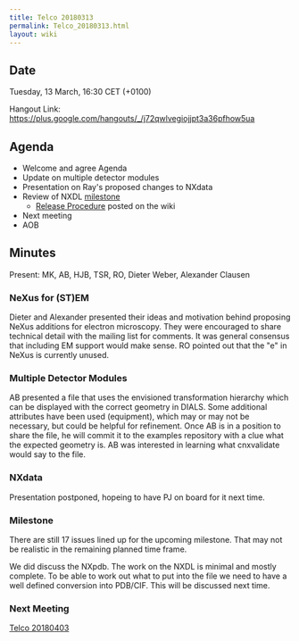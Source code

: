```yaml
---
title: Telco 20180313
permalink: Telco_20180313.html
layout: wiki
---
```


Date
----

Tuesday, 13 March, 16:30 CET (+0100)

<!-- end of autogeneration -->

Hangout Link:
<https://plus.google.com/hangouts/_/j72qwlvegiojjpt3a36pfhow5ua>


Agenda
------

-   Welcome and agree Agenda
-   Update on multiple detector modules
-   Presentation on Ray's proposed changes to NXdata
-   Review of NXDL [milestone](https://github.com/nexusformat/definitions/milestones)
    - [Release Procedure](https://github.com/nexusformat/definitions/wiki/Release-Procedure) posted on the wiki
-   Next meeting
-   AOB

Minutes
-------

Present: MK, AB, HJB, TSR, RO, Dieter Weber, Alexander Clausen

### NeXus for (ST)EM

Dieter and Alexander presented their ideas and motivation behind proposing NeXus additions for electron microscopy. They were encouraged to share technical detail with the mailing list for comments.
It was general consensus that including EM support would make sense. RO pointed out that the "e" in NeXus is currently unused.

### Multiple Detector Modules

AB presented a file that uses the envisioned transformation hierarchy which can be displayed with the correct geometry in DIALS. Some additional attributes have been used (equipment), which may or may not be necessary, but could be helpful for refinement. Once AB is in a position to share the file, he will commit it to the examples repository with a clue what the expected geometry is.
AB was interested in learning what cnxvalidate would say to the file.

### NXdata

Presentation postponed, hopeing to have PJ on board for it next time.

### Milestone

There are still 17 issues lined up for the upcoming milestone. That may not be realistic in the remaining planned time frame.

We did discuss the NXpdb. The work on the NXDL is minimal and mostly complete. To be able to work out what to put into the file we need to have a well defined conversion into PDB/CIF. This will be discussed next time.

### Next Meeting
[Telco 20180403](Telco_20180403.html)
